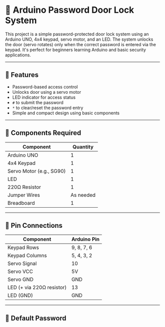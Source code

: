 # 🔐 Arduino Password Door Lock System

This project is a simple password-protected door lock system using an Arduino UNO, 4x4 keypad, servo motor, and an LED. The system unlocks the door (servo rotates) only when the correct password is entered via the keypad. It's perfect for beginners learning Arduino and basic security applications.

---

## 🧾 Features

- Password-based access control
- Unlocks door using a servo motor
- LED indicator for access status
- `#` to submit the password
- `*` to clear/reset the password entry
- Simple and compact design using basic components

---

## 🧰 Components Required

| Component       | Quantity |
|----------------|----------|
| Arduino UNO     | 1        |
| 4x4 Keypad      | 1        |
| Servo Motor (e.g., SG90) | 1        |
| LED             | 1        |
| 220Ω Resistor   | 1        |
| Jumper Wires    | As needed |
| Breadboard      | 1        |

---

## 🔌 Pin Connections

| Component     | Arduino Pin |
|---------------|-------------|
| Keypad Rows   | 9, 8, 7, 6   |
| Keypad Columns| 5, 4, 3, 2   |
| Servo Signal  | 10          |
| Servo VCC     | 5V          |
| Servo GND     | GND         |
| LED (+ via 220Ω resistor) | 13 |
| LED (GND)     | GND         |

---

## 🔐 Default Password

